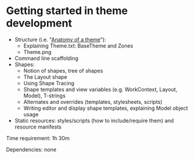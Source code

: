 # Getting started in theme development



- Structure (i.e. "[Anatomy of a theme](http://docs.orchardproject.net/Documentation/Anatomy-of-a-theme)"):
	- Explaining Theme.txt: BaseTheme and Zones
	- Theme.png
- Command line scaffolding
- Shapes:
	- Notion of shapes, tree of shapes
	- The Layout shape
	- Using Shape Tracing
	- Shape templates and view variables (e.g. WorkContext, Layout, Model), T-strings
	- Alternates and overrides (templates, stylesheets, scripts)
	- Writing editor and display shape templates, explaining Model object usage
- Static resources: styles/scripts (how to include/require them) and resource manifests

Time requirement: 1h 30m

Dependencies: none